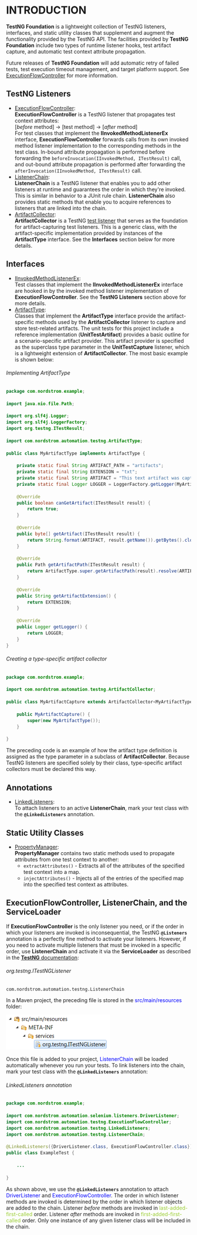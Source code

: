 # INTRODUCTION

**TestNG Foundation** is a lightweight collection of TestNG listeners, interfaces, and static utility classes that supplement and augment the functionality provided by the TestNG API. The facilities provided by **TestNG Foundation** include two types of runtime listener hooks, test artifact capture, and automatic test context attribute propagation.

Future releases of **TestNG Foundation** will add automatic retry of failed tests, test execution timeout management, and target platform support. See [ExecutionFlowController](https://git.nordstrom.net/projects/MFATT/repos/testng-foundation/browse/src/main/java/com/nordstrom/automation/testng/ExecutionFlowController.java) for more information.

## TestNG Listeners

* [ExecutionFlowController](https://git.nordstrom.net/projects/MFATT/repos/testng-foundation/browse/src/main/java/com/nordstrom/automation/testng/ExecutionFlowController.java):  
**ExecutionFlowController** is a TestNG listener that propagates test context attributes:  
 [_before_ method] → [test method] → [_after_ method]  
 For test classes that implement the **IInvokedMethodListenerEx** interface, **ExecutionFlowController** forwards calls from its own invoked method listener implementation to the corresponding methods in the test class. In-bound attribute propagation is performed before forwarding the `beforeInvocation(IInvokedMethod, ITestResult)` call, and out-bound attribute propagation is performed after forwarding the `afterInvocation(IInvokedMethod, ITestResult)` call.
* [ListenerChain](https://git.nordstrom.net/projects/MFATT/repos/testng-foundation/browse/src/main/java/com/nordstrom/automation/testng/ListenerChain.java):  
**ListenerChain** is a TestNG listener that enables you to add other listeners at runtime and guarantees the order in which they're invoked. This is similar in behavior to a JUnit rule chain. **ListenerChain** also provides static methods that enable you to acquire references to listeners that are linked into the chain.
* [ArtifactCollector](https://git.nordstrom.net/projects/MFATT/repos/testng-foundation/browse/src/main/java/com/nordstrom/automation/testng/ArtifactCollector.java):  
**ArtifactCollector** is a TestNG [test listener](http://javadox.com/org.testng/testng/6.8/org/testng/ITestListener.html) that serves as the foundation for artifact-capturing test listeners. This is a generic class, with the artifact-specific implementation provided by instances of the **ArtifactType** interface. See the **Interfaces** section below for more details.

## Interfaces

* [IInvokedMethodListenerEx](https://git.nordstrom.net/projects/MFATT/repos/testng-foundation/browse/src/main/java/com/nordstrom/automation/testng/IInvokedMethodListenerEx.java):  
Test classes that implement the **IInvokedMethodListenerEx** interface are hooked in by the invoked method listener implementation of **ExecutionFlowController**. See the **TestNG Listeners** section above for more details.
* [ArtifactType](https://git.nordstrom.net/projects/MFATT/repos/testng-foundation/browse/src/main/java/com/nordstrom/automation/testng/ArtifactType.java):  
Classes that implement the **ArtifactType** interface provide the artifact-specific methods used by the **ArtifactCollector** listener to capture and store test-related artifacts. The unit tests for this project include a reference implementation (**UnitTestArtifact**) provides a basic outline for a scenario-specific artifact provider. This artifact provider is specified as the superclass type parameter in the **UnitTestCapture** listener, which is a lightweight extension of **ArtifactCollector**. The most basic example is shown below:

###### Implementing ArtifactType
```java
package com.nordstrom.example;

import java.nio.file.Path;

import org.slf4j.Logger;
import org.slf4j.LoggerFactory;
import org.testng.ITestResult;

import com.nordstrom.automation.testng.ArtifactType;

public class MyArtifactType implements ArtifactType {
    
    private static final String ARTIFACT_PATH = "artifacts";
    private static final String EXTENSION = "txt";
    private static final String ARTIFACT = "This text artifact was captured for '%s'";
    private static final Logger LOGGER = LoggerFactory.getLogger(MyArtifactType.class);

    @Override
    public boolean canGetArtifact(ITestResult result) {
        return true;
    }

    @Override
    public byte[] getArtifact(ITestResult result) {
        return String.format(ARTIFACT, result.getName()).getBytes().clone();
    }

    @Override
    public Path getArtifactPath(ITestResult result) {
        return ArtifactType.super.getArtifactPath(result).resolve(ARTIFACT_PATH);
    }
    
    @Override
    public String getArtifactExtension() {
        return EXTENSION;
    }

    @Override
    public Logger getLogger() {
        return LOGGER;
    }
}
```

###### Creating a type-specific artifact collector
```java
package com.nordstrom.example;

import com.nordstrom.automation.testng.ArtifactCollector;

public class MyArtifactCapture extends ArtifactCollector<MyArtifactType> {
    
    public MyArtifactCapture() {
        super(new MyArtifactType());
    }
    
}
```

The preceding code is an example of how the artifact type definition is assigned as the type parameter in a subclass of **ArtifactCollector**. Because TestNG listeners are specified solely by their class, type-specific artifact collectors must be declared this way.

## Annotations

* [LinkedListeners](https://git.nordstrom.net/projects/MFATT/repos/testng-foundation/browse/src/main/java/com/nordstrom/automation/testng/LinkedListeners.java):  
To attach listeners to an active **ListenerChain**, mark your test class with the **`@LinkedListeners`** annotation.

## Static Utility Classes

* [PropertyManager](https://git.nordstrom.net/projects/MFATT/repos/testng-foundation/browse/src/main/java/com/nordstrom/automation/testng/PropertyManager.java):  
**PropertyManager** contains two static methods used to propagate attributes from one test context to another:
  * `extractAttributes()` - Extracts all of the attributes of the specified test context into a map.
  * `injectAttributes()` - Injects all of the entries of the specified map into the specified test context as attributes.

## **ExecutionFlowController**, **ListenerChain**, and the **ServiceLoader**

If **ExecutionFlowController** is the only listener you need, or if the order in which your listeners are invoked is inconsequential, the TestNG **`@Listeners`** annotation is a perfectly fine method to activate your listeners. However, if you need to activate multiple listeners that must be invoked in a specific order, use **ListenerChain** and activate it via the **ServiceLoader** as described in the [**TestNG** documentation](http://testng.org/doc/documentation-main.html#listeners-service-loader):

###### org.testng.ITestNGListener
```
com.nordstrom.automation.testng.ListenerChain
```

In a Maven project, the preceding file is stored in the <span style="color:blue">src/main/resources</span> folder:

![com.testng.ITestNGListener](docs/images/META-INF.png)

Once this file is added to your project, <span style="color:blue">ListenerChain</span> will be loaded automatically whenever you run your tests. To link listeners into the chain, mark your test class with the **`@LinkedListeners`** annotation:

###### LinkedListeners annotation
```java
package com.nordstrom.example;
 
import com.nordstrom.automation.selenium.listeners.DriverListener;
import com.nordstrom.automation.testng.ExecutionFlowController;
import com.nordstrom.automation.testng.LinkedListeners;
import com.nordstrom.automation.testng.ListenerChain;
 
@LinkedListeners({DriverListener.class, ExecutionFlowController.class})
public class ExampleTest {
    
    ...
    
}
```

As shown above, we use the **`@LinkedListeners`** annotation to attach <span style="color:blue">DriverListener</span> and <span style="color:blue">ExecutionFlowController</span>. The order in which listener methods are invoked is determined by the order in which listener objects are added to the chain. Listener _before_ methods are invoked in <span style="color:yellowgreen">last-added-first-called</span> order. Listener _after_ methods are invoked in <span style="color:yellowgreen">first-added-first-called</span> order. Only one instance of any given listener class will be included in the chain.
